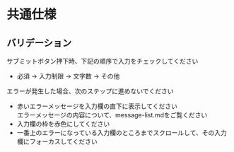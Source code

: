 # 共通仕様

## バリデーション

サブミットボタン押下時、下記の順序で入力をチェックしてください<br/>
- 必須 → 入力制限 → 文字数 → その他

エラーが発生した場合、次のステップに進めないでください<br/>
- 赤いエラーメッセージを入力欄の直下に表示してください<br/>エラーメッセージの内容について、message-list.mdをご覧ください<br/>
- 入力欄の枠を赤色にしてください<br/>
- 一番上のエラーになっている入力欄のところまでスクロールして、その入力欄にフォーカスしてください

